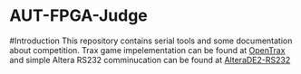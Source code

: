 AUT-FPGA-Judge
==============
#Introduction
This repository contains serial tools and some documentation about competition.
Trax game impelementation can be found at [OpenTrax](https://github.com/1995parham/OpenTrax)
and simple Altera RS232 comminucation
can be found at [AlteraDE2-RS232](https://github.com/1995parham/AlteraDE2-RS232)
